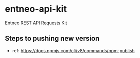 # entneo-api-kit

Entneo REST API Requests Kit

## Steps to pushing new version



- ref: https://docs.npmjs.com/cli/v8/commands/npm-publish